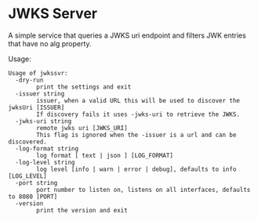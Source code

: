 # JWKS Server

A simple service that queries a JWKS uri endpoint and filters JWK entries that have no alg property.

Usage:

```
Usage of jwkssvr:
  -dry-run
    	print the settings and exit
  -issuer string
    	issuer, when a valid URL this will be used to discover the jwksUri [ISSUER]
    	If discovery fails it uses -jwks-uri to retrieve the JWKS.
  -jwks-uri string
    	remote jwks uri [JWKS_URI]
    	This flag is ignored when the -issuer is a url and can be discovered.
  -log-format string
    	log format [ text | json ] [LOG_FORMAT]
  -log-level string
    	log level [info | warn | error | debug], defaults to info [LOG_LEVEL]
  -port string
    	port number to listen on, listens on all interfaces, defaults to 8080 [PORT]
  -version
    	print the version and exit
```